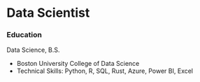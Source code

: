 # Data Scientist
### Education
Data Science, B.S. 
- Boston University College of Data Science 
- Technical Skills: Python, R, SQL, Rust, Azure, Power BI, Excel
